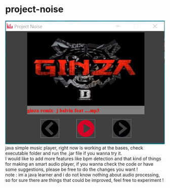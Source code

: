 # project-noise
![alt tag](https://github.com/pablonm3/project-noise/blob/master/Capture.PNG)
<br>
java simple music player, right now is working at the bases, check executable folder and run the .jar file if you wanna try it.
<br>
I would like to add more features like bpm detection and that kind of things for making an smart audio player, if you wanna check the code or have some suggestions, please be free to do the changes you want !
<br>
note : im a java learner and i do not know nothing about audio processing, so for sure there are things that could be improved, feel free to experiment !
